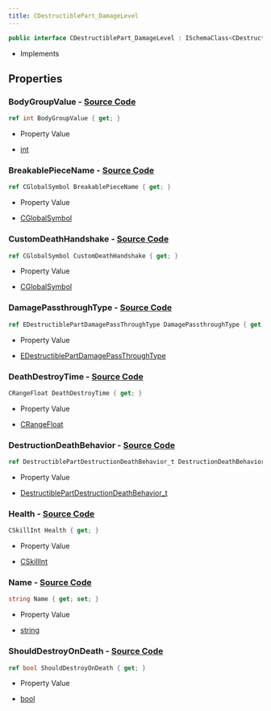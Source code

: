 ```yaml
---
title: CDestructiblePart_DamageLevel
---
```


```csharp
public interface CDestructiblePart_DamageLevel : ISchemaClass<CDestructiblePart_DamageLevel>, ISchemaField, ISchemaClass, INativeHandle
```

- Implements

## Properties

### **BodyGroupValue** - [Source Code](https://github.com/swiftly-solution/swiftlys2/blob/main/managed/src/SwiftlyS2.Generated/Schemas/Interfaces/CDestructiblePart_DamageLevel.cs#L20)

```csharp
ref int BodyGroupValue { get; }
```

- Property Value

- [int](https://learn.microsoft.com/dotnet/api/system.int32)

### **BreakablePieceName** - [Source Code](https://github.com/swiftly-solution/swiftlys2/blob/main/managed/src/SwiftlyS2.Generated/Schemas/Interfaces/CDestructiblePart_DamageLevel.cs#L18)

```csharp
ref CGlobalSymbol BreakablePieceName { get; }
```

- Property Value

- [CGlobalSymbol](/docs/api/shared/natives/cglobalsymbol)

### **CustomDeathHandshake** - [Source Code](https://github.com/swiftly-solution/swiftlys2/blob/main/managed/src/SwiftlyS2.Generated/Schemas/Interfaces/CDestructiblePart_DamageLevel.cs#L28)

```csharp
ref CGlobalSymbol CustomDeathHandshake { get; }
```

- Property Value

- [CGlobalSymbol](/docs/api/shared/natives/cglobalsymbol)

### **DamagePassthroughType** - [Source Code](https://github.com/swiftly-solution/swiftlys2/blob/main/managed/src/SwiftlyS2.Generated/Schemas/Interfaces/CDestructiblePart_DamageLevel.cs#L24)

```csharp
ref EDestructiblePartDamagePassThroughType DamagePassthroughType { get; }
```

- Property Value

- [EDestructiblePartDamagePassThroughType](/docs/api/shared/schemadefinitions/edestructiblepartdamagepassthroughtype)

### **DeathDestroyTime** - [Source Code](https://github.com/swiftly-solution/swiftlys2/blob/main/managed/src/SwiftlyS2.Generated/Schemas/Interfaces/CDestructiblePart_DamageLevel.cs#L32)

```csharp
CRangeFloat DeathDestroyTime { get; }
```

- Property Value

- [CRangeFloat](/docs/api/shared/schemadefinitions/crangefloat)

### **DestructionDeathBehavior** - [Source Code](https://github.com/swiftly-solution/swiftlys2/blob/main/managed/src/SwiftlyS2.Generated/Schemas/Interfaces/CDestructiblePart_DamageLevel.cs#L26)

```csharp
ref DestructiblePartDestructionDeathBehavior_t DestructionDeathBehavior { get; }
```

- Property Value

- [DestructiblePartDestructionDeathBehavior_t](/docs/api/shared/schemadefinitions/destructiblepartdestructiondeathbehavior_t)

### **Health** - [Source Code](https://github.com/swiftly-solution/swiftlys2/blob/main/managed/src/SwiftlyS2.Generated/Schemas/Interfaces/CDestructiblePart_DamageLevel.cs#L22)

```csharp
CSkillInt Health { get; }
```

- Property Value

- [CSkillInt](/docs/api/shared/schemadefinitions/cskillint)

### **Name** - [Source Code](https://github.com/swiftly-solution/swiftlys2/blob/main/managed/src/SwiftlyS2.Generated/Schemas/Interfaces/CDestructiblePart_DamageLevel.cs#L16)

```csharp
string Name { get; set; }
```

- Property Value

- [string](https://learn.microsoft.com/dotnet/api/system.string)

### **ShouldDestroyOnDeath** - [Source Code](https://github.com/swiftly-solution/swiftlys2/blob/main/managed/src/SwiftlyS2.Generated/Schemas/Interfaces/CDestructiblePart_DamageLevel.cs#L30)

```csharp
ref bool ShouldDestroyOnDeath { get; }
```

- Property Value

- [bool](https://learn.microsoft.com/dotnet/api/system.boolean)

